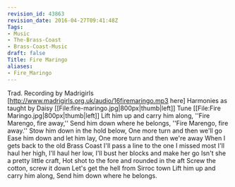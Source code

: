```yaml
---
revision_id: 43863
revision_date: 2016-04-27T09:41:48Z
Tags:
- Music
- The-Brass-Coast
- Brass-Coast-Music
draft: false
Title: Fire Maringo
aliases:
- Fire_Maringo
---
```

Trad. Recording by Madrigirls [http://www.madrigirls.org.uk/audio/16firemaringo.mp3 here]
Harmonies as taught by Daisy
[[File:fire-maringo.jpg|800px|thumb|left]]
Tune
[[File:Fire Maringo.jpg|800px|thumb|left]]
Lift him up and carry him along,
''Fire Marengo, fire away,''
Send him down where he belongs,
''Fire Marengo, fire away.''
Stow him down in the hold below,
One more turn and then we'll go
Ease him down and let him lay,
One more turn and then we're away
When I gets back to the old Brass Coast
I'll pass a line to the one I missed most
I'll haul her high, I'll haul her low,
I'll bust her blocks and make her go
Isn't she a pretty little craft,
Hot shot to the fore and rounded in the aft
Screw the cotton, screw it down
Let's get the hell from Sirroc town
Lift him up and carry him along,
Send him down where he belongs.